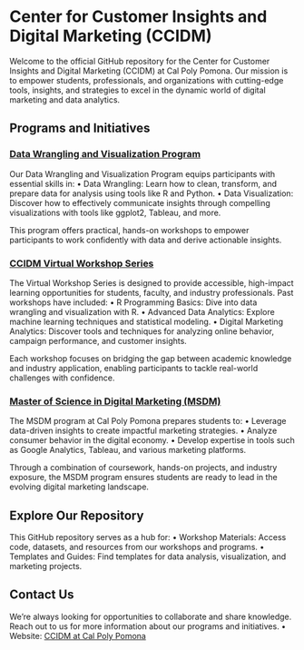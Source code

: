 # Center for Customer Insights and Digital Marketing (CCIDM)

Welcome to the official GitHub repository for the Center for Customer Insights and Digital Marketing (CCIDM) at Cal Poly Pomona. Our mission is to empower students, professionals, and organizations with cutting-edge tools, insights, and strategies to excel in the dynamic world of digital marketing and data analytics.

## Programs and Initiatives

### [Data Wrangling and Visualization Program](https://www.cpp.edu/cba/customer-insights-lab/curriculum/certificate/dwv/index.shtml)

Our Data Wrangling and Visualization Program equips participants with essential skills in:
	•	Data Wrangling: Learn how to clean, transform, and prepare data for analysis using tools like R and Python.
	•	Data Visualization: Discover how to effectively communicate insights through compelling visualizations with tools like ggplot2, Tableau, and more.

This program offers practical, hands-on workshops to empower participants to work confidently with data and derive actionable insights.

### [CCIDM Virtual Workshop Series](https://www.cpp.edu/cba/customer-insights-lab/resources/virtual-workshops/index.shtml)

The Virtual Workshop Series is designed to provide accessible, high-impact learning opportunities for students, faculty, and industry professionals. Past workshops have included:
	•	R Programming Basics: Dive into data wrangling and visualization with R.
	•	Advanced Data Analytics: Explore machine learning techniques and statistical modeling.
	•	Digital Marketing Analytics: Discover tools and techniques for analyzing online behavior, campaign performance, and customer insights.

Each workshop focuses on bridging the gap between academic knowledge and industry application, enabling participants to tackle real-world challenges with confidence.

### [Master of Science in Digital Marketing (MSDM)](https://www.cpp.edu/cba/graduate-business-programs/programs/master-degree-in-digital-marketing-and-marketing-analytics.shtml)

The MSDM program at Cal Poly Pomona prepares students to:
	•	Leverage data-driven insights to create impactful marketing strategies.
	•	Analyze consumer behavior in the digital economy.
	•	Develop expertise in tools such as Google Analytics, Tableau, and various marketing platforms.

Through a combination of coursework, hands-on projects, and industry exposure, the MSDM program ensures students are ready to lead in the evolving digital marketing landscape.

## Explore Our Repository

This GitHub repository serves as a hub for:
	•	Workshop Materials: Access code, datasets, and resources from our workshops and programs.
	•	Templates and Guides: Find templates for data analysis, visualization, and marketing projects.

## Contact Us

We’re always looking for opportunities to collaborate and share knowledge. Reach out to us for more information about our programs and initiatives.
	•	Website: [CCIDM at Cal Poly Pomona](https://www.cpp.edu/cba/customer-insights-lab/index.shtml)

<!---
CCIDM/CCIDM is a ✨ special ✨ repository because its `README.md` (this file) appears on your GitHub profile.
You can click the Preview link to take a look at your changes.
--->
